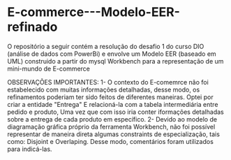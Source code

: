 # E-commerce---Modelo-EER-refinado
O repositório a seguir contém a resolução do desafio 1 do curso DIO (análise de dados com PowerBi) e envolve um Modelo EER (baseado em UML) construido a partir do mysql Workbench para a representação de um mini-mundo de E-commerce

OBSERVAÇÕES IMPORTANTES:
1- O contexto do E-comemrce não foi estabelecido com muitas informações detalhadas, desse modo, os refinamentos poderiam ter sido feitos de diferentes maneiras. Optei por criar a entidade "Entrega" E relacioná-la com a tabela intermediária entre pedido e produto, Uma vez que com isso iria conter iformações detalhadas sobre a entrega de cada produto em específico. 
2- Devido ao modelo de diagramação gráfica próprio da ferramenta Workbench, não foi possível representar de maneira direta algumas constraints de especialização, tais como: Disjoint e Overlaping. Desse modo, comentários foram utilizados para indicá-las.
